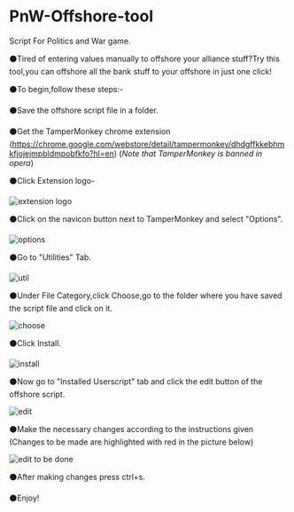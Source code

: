 # PnW-Offshore-tool
Script For Politics and War game.

⚫Tired of entering values manually to offshore your alliance stuff?Try this tool,you can offshore all the bank stuff to your offshore in just one click!

⚫To begin,follow these steps:-

⚫Save the offshore script file in a folder.

⚫Get the TamperMonkey chrome extension (https://chrome.google.com/webstore/detail/tampermonkey/dhdgffkkebhmkfjojejmpbldmpobfkfo?hl=en)
(*Note that TamperMonkey is banned in opera*)

⚫Click Extension logo-

![extension logo](https://user-images.githubusercontent.com/96082099/145882051-caa3167c-278f-4996-bcc9-280dc0ff3e7b.png)

⚫Click on the navicon button next to TamperMonkey and select "Options".

![options](https://user-images.githubusercontent.com/96082099/145882228-ad3955ac-6eb6-4ef9-a161-a8961962c001.png)

⚫Go to "Utilities" Tab.

![util](https://user-images.githubusercontent.com/96082099/145882317-099a9814-9ae0-4121-b9f6-4706c2a39414.png)

⚫Under File Category,click Choose,go to the folder where you have saved the script file and click on it.

![choose](https://user-images.githubusercontent.com/96082099/145882506-38e1be0a-9577-43a5-957b-e2c7ff1b9d2c.png)

⚫Click Install.

![install](https://user-images.githubusercontent.com/96082099/145882600-00ba4256-e5cb-41db-b3e7-86d8a4d053b3.png)

⚫Now go to "Installed Userscript" tab and click the edit button of the offshore script.

![edit](https://user-images.githubusercontent.com/96082099/145882734-8d7737f6-a52a-4364-9500-6191b11c800f.png)

⚫Make the necessary changes according to the instructions given (Changes to be made are highlighted with red in the picture below)

![edit to be done](https://user-images.githubusercontent.com/96082099/145882884-f38ae9cd-6695-43dc-a98c-525d5886aaa4.png)

⚫After making changes press ctrl+s.

⚫Enjoy!
